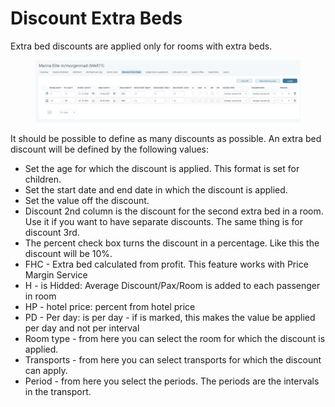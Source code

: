 # Discount Extra Beds

Extra bed discounts are applied only for rooms with extra beds.

<figure><img src=".gitbook/assets/image (19).png" alt=""><figcaption></figcaption></figure>

&#x20;It should be possible to define as many discounts as possible. An extra bed discount will be defined by the following values:

* Set the age for which the discount is applied. This format is set for children.&#x20;
* Set the start date and end date in which the discount is applied.&#x20;
* Set the value off the discount.&#x20;
* Discount 2nd column is the discount for the second extra bed in a room. Use it if you want to have separate discounts. The same thing is for discount 3rd.&#x20;
* The percent check box turns the discount in a percentage. Like this the discount will be 10%.&#x20;
* FHC  - Extra bed calculated from profit. This feature works with Price Margin Service
* H - is Hidded: Average Discount/Pax/Room is added to each passenger in room
* HP - hotel price: percent from hotel price
* PD - Per day: is per day - if is marked, this makes the value be applied per day and not per interval
* Room type - from here you can select the room for which the discount is applied.&#x20;
* Transports - from here you can select transports for which the discount can apply.&#x20;
* Period - from here you select the periods. The periods are the intervals in the transport.&#x20;



